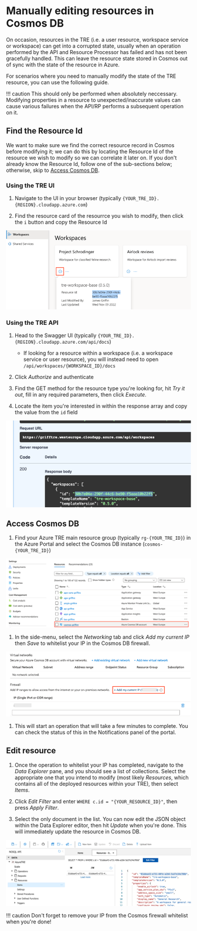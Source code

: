 # Manually editing resources in Cosmos DB

On occasion, resources in the TRE (i.e. a user resource, workspace service or workspace) can get into a corrupted state, usually when an operation performed by the API and Resource Processor has failed and has not been gracefully handled. This can leave the resource state stored in Cosmos out of sync with the state of the resource in Azure.

For scenarios where you need to manually modify the state of the TRE resource, you can use the following guide.

!!! caution
      This should only be performed when absolutely neccessary. Modifying properties in a resource to unexpected/inaccurate values can cause various failures when the API/RP performs a subsequent operation on it.

## Find the Resource Id

We want to make sure we find the correct resource record in Cosmos before modifying it; we can do this by locating the Resource Id of the resource we wish to modify so we can correlate it later on. If you don't already know the Resource Id, follow one of the sub-sections below; otherwise, skip to [Access Cosmos DB](#access-cosmos-db).

### Using the TRE UI

1. Navigate to the UI in your browser (typically `{YOUR_TRE_ID}.{REGION}.cloudapp.azure.com`)

1. Find the resource card of the resourrce you wish to modify, then click the `i` button and copy the Resource Id

![Find resource Id](../assets/ui_find_resource_id.png)

### Using the TRE API

1. Head to the Swagger UI (typically `{YOUR_TRE_ID}.{REGION}.cloudapp.azure.com/api/docs`)
    - If looking for a resource within a workspace (i.e. a workspace service or user resource), you will instead need to open `/api/workspaces/{WORKSPACE_ID}/docs`

1. Click *Authorize* and authenticate

1. Find the GET method for the resource type you're looking for, hit *Try it out*, fill in any required parameters, then click *Execute*.

1. Locate the item you're interested in within the response array and copy the value from the `id` field

  ![Find resource Id](../assets/api_find_resource_id.png)

## Access Cosmos DB

1. Find your Azure TRE main resource group (typically `rg-{YOUR_TRE_ID}`) in the Azure Portal and select the Cosmos DB instance (`cosmos-{YOUR_TRE_ID}`)

  ![Find Cosmos](../assets/find_cosmos_resource.png)

1. In the side-menu, select the *Networking* tab and click *Add my current IP* then *Save* to whitelist your IP in the Cosmos DB firewall.

  ![Whitelist IP](../assets/cosmos_whitelist_ip.png)

1. This will start an operation that will take a few minutes to complete. You can check the status of this in the Notifications panel of the portal.

## Edit resource

1. Once the operation to whitelist your IP has completed, navigate to the *Data Explorer* pane, and you should see a list of collections. Select the appropriate one that you intend to modify (most likely *Resources*, which contains all of the deployed resources within your TRE), then select *Items*.

1. Click *Edit Filter* and enter `WHERE c.id = "{YOUR_RESOURCE_ID}"`, then press *Apply Filter*.

1. Select the only document in the list. You can now edit the JSON object within the Data Explorer editor, then hit *Update* when you're done. This will immediately update the resource in Cosmos DB.

  ![Whitelist IP](../assets/edit_cosmos_resource.png)

!!! caution
    Don't forget to remove your IP from the Cosmos firewall whitelist when you're done!
